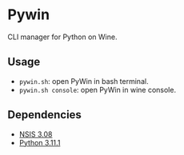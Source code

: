 # Pywin

CLI manager for Python on Wine.


## Usage

- `pywin.sh`: open PyWin in bash terminal.
- `pywin.sh console`: open PyWin in wine console.


## Dependencies

- [NSIS 3.08](https://versaweb.dl.sourceforge.net/project/nsis/NSIS%203/3.08/nsis-3.08-setup.exe)
- [Python 3.11.1](https://www.python.org/ftp/python/3.11.1/python-3.11.1-amd64.exe)